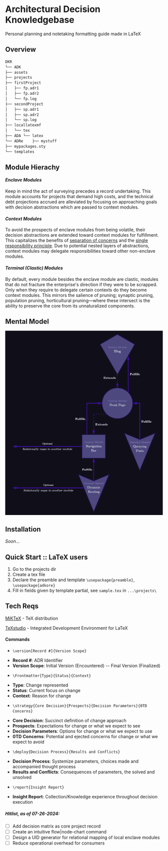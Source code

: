 # Architectural Decision Knowledgebase

Personal planning and notetaking formatting guide made in LaTeX

## Overview
```markdown
DKR
└── ADK
├── assets
├── projects
├── firstProject
│   ├── fp.adr1
│   ├── fp.adr2
│   └── fp.log
├── secondProject
│   ├── sp.adr1
│   ├── sp.adr2
│   └── sp.log
├── locallatexmf 
│   └── tex
├── ADA └── latex
└── ADRe    ├── mystuff
├── mypackages.sty
└── templates
```
<!-- 
  <h3 style="margin-bottom:0 margin-top:0">Parlance</h3>
  <h4 style="margin-bottom:0 margin-top:0">DKR</h4>
  <p style="margin-bottom:0">The Dynamic Knowledge Repository;</p>
  <h4 style="margin-bottom:0 margin-top:0">ADK</h4>
  <p style="margin-bottom:0">The Architectural Dynamic Knowledgebase;</p>
  <h4 style="margin-bottom:0 margin-top:0">assets</h4>
  <p style="margin-bottom:0">Location of where static assets such as images are stored</p>
  <h4 style="margin-bottom:0 margin-top:0">locallatexmf</h4>
  <p style="margin-bottom:0">TDS compliance</p>
  <h4 style="margin-bottom:0 margin-top:0">Projects</h4>
  <p style="margin-bottom:0">Universal;</p>
  <h4 style="margin-bottom:0 margin-top:0"></h4>
  <p style="margin-bottom:0">Record syntax;</p>
  <h4 style="margin-bottom:0 margin-top:0">ADR</h4>
  <p style="margin-bottom:0">Architectural Decision Record;</p>
  <h4 style="margin-bottom:0 margin-top:0">Styles</h4>
  <p style="margin-bottom:0">Styles;</p>
  <h4 style="margin-bottom:0 margin-top:0">[AD]L</h4>
  <p style="margin-bottom:0">Architectural Decision Log;</p>
  <h4 style="margin-bottom:0 margin-top:0">ADA</h4>
  <p style="margin-bottom:0">Architectural Decision Archive;</p>
  <h4 style="margin-bottom:0 margin-top:0">ADRe</h4>
  <p style="margin-bottom:0">Architectural Decision Resources;</p>
-->
## Module Hierachy
<h4><em>Enclave Modules</em></h4>
Keep in mind the act of surveying precedes a record undertaking. This module accounts for projects that demand high costs, and the technical debt projections accrued are alleviated by focusing on approaching goals with decision abstractions which are passed to context modules.
<h4><em>Context Modules</em></h4>
To avoid the prospects of enclave modules from being volatile, their decision abstractions are extended toward context modules for fulfillment. This capitalizes the benefits of <a href="https://en.wikipedia.org/wiki/Separation_of_concerns">separation of concerns</a> and the <a href="https://en.wikipedia.org/wiki/Single-responsibility_principle">single responsibility principle</a>. Due to potential nested layers of abstractions, context modules may delegate responsibilities toward other non-enclave modules.
<h4><em>Terminal (Clastic) Modules</em></h4>
By default, every module besides the enclave module are clastic, modules that do not fracture the enterprise's direction if they were to be scrapped. Only when they require to delegate certain contexts do they become context modules. This mirrors the salience of pruning; synaptic pruning, population pruning, horticultural pruning—where these intersect is the ability to preserve the core from its unnaturalized components. 

## Mental Model
![dynamic-knowledgebase](https://github.com/KXzeno/adk/blob/master/assets/adk-mental-model.png)

## Installation
<em>Soon...</em>

## Quick Start :: LaTeX users
1. Go to the projects dir
2. Create a tex file
3. Declare the preamble and template `\usepackage{preamble}`, `\usepackage{adkore}`
4. Fill in fields given by template partial, see `sample.tex` in `...\projects\`

## Tech Reqs
[MiKTeX](https://miktex.org/download) - TeX distribution

[TeXstudio](https://github.com/texstudio-org/texstudio) - Integrated Development Environment for LaTeX

#### Commands
+ `\version[Record #]{Version Scope}`
- **Record #**: ADR Identifier
- **Version Scope**: Initial Version (Encountered) -- Final Version (Finalized)
+ `\Frontmatter{Type}{Status}{Context}`
- **Type**: Change represented
- **Status**: Current focus on change
- **Context**: Reason for change
+ `\strategy{Core Decision}{Prospects}{Decision Parameters}{0TD Concerns}`
- **Core Decision**: Succinct definition of change approach
- **Prospects**: Expectations for change or what we expect to see
- **Decision Parameters**: Options for change or what we expect to use
- **0TD Concerns**: Potential and ejected concerns for change or what we expect to avoid
+ `\deploy{Decision Process}{Results and Conflicts}`
- **Decision Process**: Systemize parameters, choices made and accompanied thought process
- **Results and Conflicts**: Consequences of parameters, the solved and unsolved
+ `\report{Insight Report}`
- **Insight Report**: Collection/Knowledge experience throughout decision execution
<!-- #### Environments -->

##### Hitlist, as of 07-26-2024:
- [ ] Add decision matrix as core project record
- [ ] Create an intuitive flow|node-chart command
- [ ] Design a UID generator for relational mapping of local enclave modules
- [ ] Reduce operational overhead for consumers
